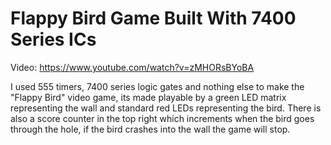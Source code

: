 # Flappy Bird Game Built With 7400 Series ICs

Video: https://www.youtube.com/watch?v=zMHORsBYoBA

I used 555 timers, 7400 series logic gates and nothing else to make the "Flappy Bird" video game, its made playable by a green LED matrix representing the wall and standard red LEDs representing the bird. There is also a score counter in the top right which increments when the bird goes through the hole, if the bird crashes into the wall the game will stop.
